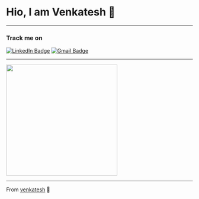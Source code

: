 # Hio, I am Venkatesh 👏

---

### Track me on  
[![LinkedIn Badge](https://img.shields.io/badge/-venkatesh-blue?style=flat&logo=Linkedin&logoColor=white&link=https://www.linkedin.com/in/venkatesh-krishnamohan-5b6703200/)]([https://www.linkedin.com/in/sathiyanarayanan/](https://www.linkedin.com/in/venkatesh-krishnamohan-5b6703200/)) 
[![Gmail Badge](https://img.shields.io/badge/-venkatkgs006@gmail.com-c14438?style=flat&logo=Gmail&logoColor=white&link=mailto:venkatkgs006@gmail.com)](mailto:venkatkgs006@gmail.com)

---

<img src="https://media.giphy.com/media/13HgwGsXF0aiGY/giphy.gif" width="300"/>

---

From [venkatesh](https://github.com/venkatesh-006) 💚

